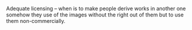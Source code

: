 Adequate licensing – when is to make people derive works in another one somehow they use of the images without the right out of them but to use them non-commercially.

